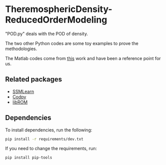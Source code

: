 # TheremosphericDensity-ReducedOrderModeling

"POD.py" deals with the POD of density. 

The two other Python codes are some toy examples to prove the methodologies.

The Matlab codes come from [this](https://it.mathworks.com/matlabcentral/fileexchange/39715-kernel-pca-and-pre-image-reconstruction) work and have been a reference point for us.

## Related packages

- [SSMLearn](https://github.com/haller-group/SSMLearn)
- [Codpy](https://github.com/JohnLeM/codpy_alpha)
- [libROM](https://github.com/LLNL/libROM)

## Dependencies

To install dependencies, run the following:

```bash
pip install -r requirements/dev.txt
```

If you need to change the requirements, run:

```bash
pip install pip-tools
```
